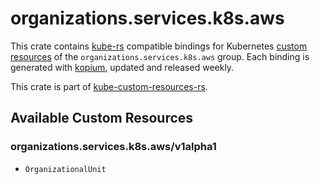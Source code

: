 <!--
SPDX-FileCopyrightText: The kube-custom-resources-rs Authors
SPDX-License-Identifier: 0BSD
 -->

# organizations.services.k8s.aws

This crate contains [kube-rs](https://kube.rs/) compatible bindings for Kubernetes [custom resources](https://kubernetes.io/docs/tasks/extend-kubernetes/custom-resources/custom-resource-definitions/) of the `organizations.services.k8s.aws` group. Each binding is generated with [kopium](https://github.com/kube-rs/kopium), updated and released weekly.

This crate is part of [kube-custom-resources-rs](https://github.com/metio/kube-custom-resources-rs).

## Available Custom Resources

### organizations.services.k8s.aws/v1alpha1
- `OrganizationalUnit`
